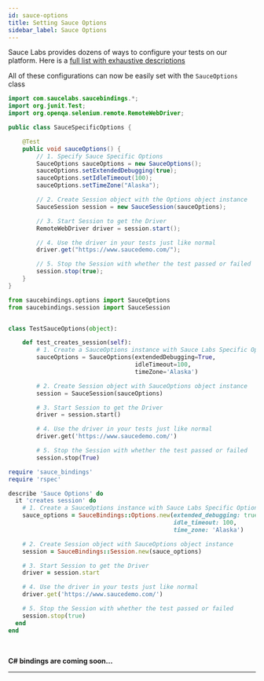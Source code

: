 ```yaml
---
id: sauce-options
title: Setting Sauce Options
sidebar_label: Sauce Options
---
```


Sauce Labs provides dozens of ways to configure your tests on our platform.
Here is a [full list with exhaustive descriptions](https://wiki.saucelabs.com/display/DOCS/Test+Configuration+Options)

All of these configurations can now be easily set with the `SauceOptions` class

<!--DOCUSAURUS_CODE_TABS-->
<!--Java-->

```java
import com.saucelabs.saucebindings.*;
import org.junit.Test;
import org.openqa.selenium.remote.RemoteWebDriver;

public class SauceSpecificOptions {

    @Test
    public void sauceOptions() {
        // 1. Specify Sauce Specific Options
        SauceOptions sauceOptions = new SauceOptions();
        sauceOptions.setExtendedDebugging(true);
        sauceOptions.setIdleTimeout(100);
        sauceOptions.setTimeZone("Alaska");

        // 2. Create Session object with the Options object instance
        SauceSession session = new SauceSession(sauceOptions);

        // 3. Start Session to get the Driver
        RemoteWebDriver driver = session.start();

        // 4. Use the driver in your tests just like normal
        driver.get("https://www.saucedemo.com/");

        // 5. Stop the Session with whether the test passed or failed
        session.stop(true);
    }
}
```

<!--Python-->
```python
from saucebindings.options import SauceOptions
from saucebindings.session import SauceSession


class TestSauceOptions(object):

    def test_creates_session(self):
        # 1. Create a SauceOptions instance with Sauce Labs Specific Options
        sauceOptions = SauceOptions(extendedDebugging=True,
                                    idleTimeout=100,
                                    timeZone='Alaska')

        # 2. Create Session object with SauceOptions object instance
        session = SauceSession(sauceOptions)

        # 3. Start Session to get the Driver
        driver = session.start()

        # 4. Use the driver in your tests just like normal
        driver.get('https://www.saucedemo.com/')

        # 5. Stop the Session with whether the test passed or failed
        session.stop(True)
```
<!--Ruby-->
```ruby
require 'sauce_bindings'
require 'rspec'

describe 'Sauce Options' do
  it 'creates session' do
    # 1. Create a SauceOptions instance with Sauce Labs Specific Options
    sauce_options = SauceBindings::Options.new(extended_debugging: true,
                                               idle_timeout: 100,
                                               time_zone: 'Alaska')

    # 2. Create Session object with SauceOptions object instance
    session = SauceBindings::Session.new(sauce_options)

    # 3. Start Session to get the Driver
    driver = session.start

    # 4. Use the driver in your tests just like normal
    driver.get('https://www.saucedemo.com/')

    # 5. Stop the Session with whether the test passed or failed
    session.stop(true)
  end
end
```
<!--C#-->
<br />

**C# bindings are coming soon...**

<!--END_DOCUSAURUS_CODE_TABS-->

___
